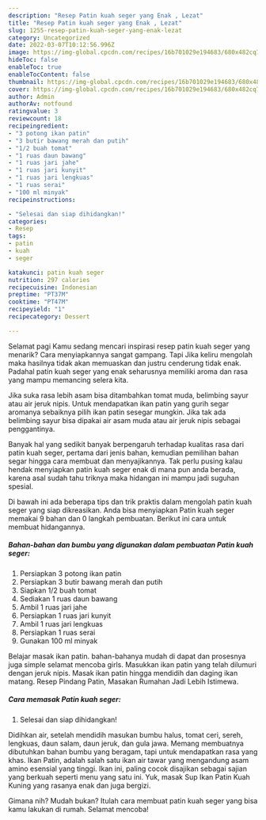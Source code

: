 ```yaml
---
description: "Resep Patin kuah seger yang Enak , Lezat"
title: "Resep Patin kuah seger yang Enak , Lezat"
slug: 1255-resep-patin-kuah-seger-yang-enak-lezat
category: Uncategorized
date: 2022-03-07T10:12:56.996Z
image: https://img-global.cpcdn.com/recipes/16b701029e194683/680x482cq70/patin-kuah-seger-foto-resep-utama.jpg
hideToc: false
enableToc: true
enableTocContent: false
thumbnail: https://img-global.cpcdn.com/recipes/16b701029e194683/680x482cq70/patin-kuah-seger-foto-resep-utama.jpg
cover: https://img-global.cpcdn.com/recipes/16b701029e194683/680x482cq70/patin-kuah-seger-foto-resep-utama.jpg
author: Admin
authorAv: notfound
ratingvalue: 3
reviewcount: 18
recipeingredient:
- "3 potong ikan patin"
- "3 butir bawang merah dan putih"
- "1/2 buah tomat"
- "1 ruas daun bawang"
- "1 ruas jari jahe"
- "1 ruas jari kunyit"
- "1 ruas jari lengkuas"
- "1 ruas serai"
- "100 ml minyak"
recipeinstructions:

- "Selesai dan siap dihidangkan!"
categories:
- Resep
tags:
- patin
- kuah
- seger

katakunci: patin kuah seger 
nutrition: 297 calories
recipecuisine: Indonesian
preptime: "PT37M"
cooktime: "PT47M"
recipeyield: "1"
recipecategory: Dessert

---
```



Selamat pagi Kamu sedang mencari inspirasi resep patin kuah seger yang menarik? Cara menyiapkannya sangat gampang. Tapi Jika keliru mengolah maka hasilnya tidak akan memuaskan dan justru cenderung tidak enak. Padahal patin kuah seger yang enak seharusnya memiliki aroma dan rasa yang mampu memancing selera kita.


Jika suka rasa lebih asam bisa ditambahkan tomat muda, belimbing sayur atau air jeruk nipis. Untuk mendapatkan ikan patin yang gurih segar aromanya sebaiknya pilih ikan patin sesegar mungkin. Jika tak ada belimbing sayur bisa dipakai air asam muda atau air jeruk nipis sebagai penggantinya.

Banyak hal yang sedikit banyak berpengaruh terhadap kualitas rasa dari patin kuah seger, pertama dari jenis bahan, kemudian pemilihan bahan segar hingga cara membuat dan menyajikannya. Tak perlu pusing kalau hendak menyiapkan patin kuah seger enak di mana pun anda berada, karena asal sudah tahu triknya maka hidangan ini mampu jadi suguhan spesial.


Di bawah ini ada beberapa tips dan trik praktis dalam mengolah patin kuah seger yang siap dikreasikan. Anda bisa menyiapkan Patin kuah seger memakai 9 bahan dan 0 langkah pembuatan. Berikut ini cara untuk membuat hidangannya.

<!--inarticleads1-->

##### Bahan-bahan dan bumbu yang digunakan dalam pembuatan Patin kuah seger:

1. Persiapkan 3 potong ikan patin
1. Persiapkan 3 butir bawang merah dan putih
1. Siapkan 1/2 buah tomat
1. Sediakan 1 ruas daun bawang
1. Ambil 1 ruas jari jahe
1. Persiapkan 1 ruas jari kunyit
1. Ambil 1 ruas jari lengkuas
1. Persiapkan 1 ruas serai
1. Gunakan 100 ml minyak


Belajar masak ikan patin. bahan-bahanya mudah di dapat dan prosesnya juga simple selamat mencoba girls. Masukkan ikan patin yang telah dilumuri dengan jeruk nipis. Masak ikan patin hingga mendidih dan daging ikan matang. Resep Pindang Patin, Masakan Rumahan Jadi Lebih Istimewa. 

<!--inarticleads2-->

##### Cara memasak Patin kuah seger:


1. Selesai dan siap dihidangkan!

Didihkan air, setelah mendidih masukan bumbu halus, tomat ceri, sereh, lengkuas, daun salam, daun jeruk, dan gula jawa. Memang membuatnya dibutuhkan bahan bumbu yang beragam, tapi untuk mendapatkan rasa yang khas. Ikan Patin, adalah salah satu ikan air tawar yang mengandung asam amino esensial yang tinggi. Ikan ini, paling cocok disajikan sebagai sajian yang berkuah seperti menu yang satu ini. Yuk, masak Sup Ikan Patin Kuah Kuning yang rasanya enak dan juga bergizi. 

Gimana nih? Mudah bukan? Itulah cara membuat patin kuah seger yang bisa kamu lakukan di rumah. Selamat mencoba!
